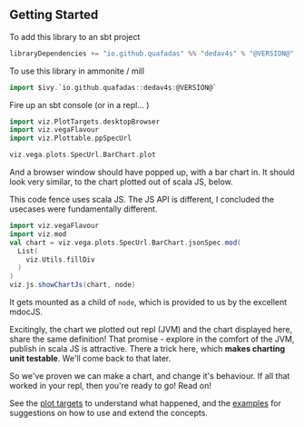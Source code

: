 ## Getting Started
To add this library to an sbt project
```scala
libraryDependencies += "io.github.quafadas" %% "dedav4s" % "@VERSION@"
```
To use this library in ammonite / mill
```scala
import $ivy.`io.github.quafadas::dedav4s:@VERSION@`
```

Fire up an sbt console (or in a repl... )

```scala mdoc
import viz.PlotTargets.desktopBrowser
import viz.vegaFlavour
import viz.Plottable.ppSpecUrl

viz.vega.plots.SpecUrl.BarChart.plot
```

And a browser window should have popped up, with a bar chart in. It should look very similar, to the chart plotted out of scala JS, below.

This code fence uses scala JS. The JS API is different, I concluded the usecases were fundamentally different.

```scala mdoc:js
import viz.vegaFlavour
import viz.mod
val chart = viz.vega.plots.SpecUrl.BarChart.jsonSpec.mod(
  List(
    viz.Utils.fillDiv
  )
)
viz.js.showChartJs(chart, node)
```
It gets mounted as a child of `node`, which is provided to us by the excellent mdocJS.

Excitingly, the chart we plotted out repl (JVM) and the chart displayed here, share the same definition! That promise - explore in the comfort of the JVM, publish in scala JS is attractive. There a trick here, which **makes charting unit testable**. We'll come back to that later.

So we've proven we can make a chart, and change it's behaviour. If all that worked in your repl, then you're ready to go! Read on!

See the [plot targets](../explanation/plotTargets.md) to understand what happened, and the [examples](../explanation/chartTypes.md) for suggestions on how to use and extend the concepts.

